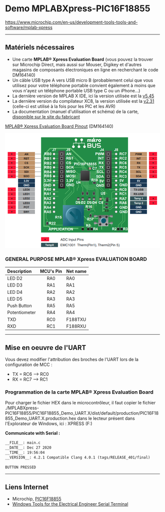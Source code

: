 # Demo MPLABXpress-PIC16F18855

https://www.microchip.com/en-us/development-tools-tools-and-software/mplab-xpress

---

## Matériels nécessaires

* Une carte **MPLAB® Xpress Evaluation Board** (vous pouvez la trouver sur Microchip Direct, mais aussi sur Mouser, Digikey et d'autres magasins de composants électroniques en ligne en recherchant le code DM164140)
* Un câble USB type A vers USB micro B (probablement celui que vous utilisez pour votre téléphone portable convient également à moins que vous n'ayez un téléphone portable USB type C ou un iPhone...)
* La dernière version de MPLAB X IDE, ici la version utilisée est la [v5.45](https://www.microchip.com/mplab/mplab-x-ide)
* La dernière version du compilateur XC8, la version utilisée est la [v2.31](https://www.microchip.com/en-us/development-tools-tools-and-software/mplab-xc-compilers#MPLAB%20XC%20Compiler%20Choices) (celle-ci est utilisé à la fois pour les PIC et les AVR)
* La documentation (manuel d'utilisation et schéma) de la carte, [disponible sur le site du fabricant](https://www.microchip.com/DevelopmentTools/ProductDetails/PartNO/DM164140)

[MPLAB® Xpress Evaluation Board Pinout](https://ww1.microchip.com/downloads/en/DeviceDoc/30010190A.pdf) (DM164140)

![mplab-xpress-evaluation-board-pinout](images/mplab-xpress-evaluation-board-pinout.png)

### GENERAL PURPOSE MPLAB® Xpress EVALUATION BOARD

| Description   | MCU's Pin | Net name |
| :------------ | :-------: | :------- |
| LED D2        |    RA0    | RA0      |
| LED D3        |    RA1    | RA1      |
| LED D4        |    RA2    | RA2      |
| LED D5        |    RA3    | RA3      |
| Push Button   |    RA5    | RA5      |
| Potentiometer |    RA4    | RA4      |
| TXD           |    RC0    | F188TXU  |
| RXD           |    RC1    | F188RXU  |

---

## Mise en oeuvre de l'UART

Vous devez modifier l'attribution des broches de l'UART lors de la configuration de MCC :

* TX = RC6 --> RC0
* RX = RC7 --> RC1

### Programmation de la carte MPLAB® Xpress Evaluation Board

Pour charger le fichier HEX dans le microcontrôleur, il faut copier le fichier ./MPLABXpress-PIC16F18855/PIC16F18855_Demo_UART.X/dist/default/production/PIC16F18855_Demo_UART.X.production.hex
dans le lecteur présent dans l'Explorateur de Windows, ici : XPRESS (F:)

**Communicate with Serial :**

```Serial terminal
__FILE__: main.c
__DATE__: Dec 27 2020
__TIME__: 19:56:04
__VERSION__: 4.2.1 Compatible Clang 4.0.1 (tags/RELEASE_401/final)

BUTTON PRESSED

```

---

## Liens Internet

* Microchip, [PIC16F18855](https://www.microchip.com/wwwproducts/en/PIC16F18855)
* [Windows Tools for the Electrical Engineer  Serial Terminal](https://learn.adafruit.com/windows-tools-for-the-electrical-engineer/serial-terminal)

